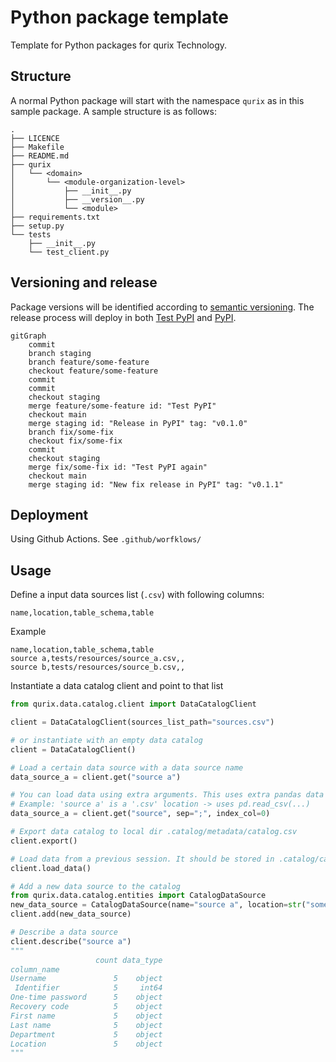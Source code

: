 # Python package template

Template for Python packages for qurix Technology.

## Structure

A normal Python package will start with the namespace `qurix` as in this sample package. A sample structure is as follows:

```text
.
├── LICENCE
├── Makefile
├── README.md
├── qurix
│   └── <domain>
│       └── <module-organization-level>
│           ├── __init__.py
│           ├── __version__.py
│           └── <module>
├── requirements.txt
├── setup.py
└── tests
    ├── __init__.py
    └── test_client.py
```

## Versioning and release

Package versions will be identified according to [semantic versioning](https://semver.org/lang/en). The release process will deploy in both [Test PyPI](https://test.pypi.org/) and [PyPI](https://pypi.org/).

```mermaid
gitGraph
    commit
    branch staging
    branch feature/some-feature
    checkout feature/some-feature
    commit
    commit
    checkout staging
    merge feature/some-feature id: "Test PyPI"
    checkout main
    merge staging id: "Release in PyPI" tag: "v0.1.0"
    branch fix/some-fix
    checkout fix/some-fix
    commit
    checkout staging
    merge fix/some-fix id: "Test PyPI again"
    checkout main
    merge staging id: "New fix release in PyPI" tag: "v0.1.1"
```

## Deployment

Using Github Actions. See `.github/worfklows/`

## Usage

Define a input data sources list (`.csv`) with following columns:

```csv
name,location,table_schema,table
```

Example

```csv
name,location,table_schema,table
source a,tests/resources/source_a.csv,,
source b,tests/resources/source_b.csv,,
```

Instantiate a data catalog client and point to that list

```python
from qurix.data.catalog.client import DataCatalogClient

client = DataCatalogClient(sources_list_path="sources.csv")

# or instantiate with an empty data catalog
client = DataCatalogClient()

# Load a certain data source with a data source name
data_source_a = client.get("source a")

# You can load data using extra arguments. This uses extra pandas data loading options.
# Example: 'source a' is a '.csv' location -> uses pd.read_csv(...)
data_source_a = client.get("source", sep=";", index_col=0)

# Export data catalog to local dir .catalog/metadata/catalog.csv
client.export()

# Load data from a previous session. It should be stored in .catalog/cache and .catalog/metadata
client.load_data()

# Add a new data source to the catalog
from qurix.data.catalog.entities import CatalogDataSource
new_data_source = CatalogDataSource(name="source a", location=str("some root" / "source_a.csv"), business_partner="some partner")
client.add(new_data_source)

# Describe a data source
client.describe("source a")
"""
                   count data_type
column_name
Username               5    object
 Identifier            5     int64
One-time password      5    object
Recovery code          5    object
First name             5    object
Last name              5    object
Department             5    object
Location               5    object
"""
```

